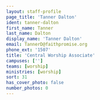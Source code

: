 ```yaml
---
layout: staff-profile
page_title: 'Tanner Dalton'
ident: tanner-dalton
first_name: Tanner
last_name: Dalton
display_name: 'Tanner Dalton'
email: TannerD@faithpromise.org
phone_ext: '1507'
title: 'Central Worship Associate'
campuses: ['']
teams: [worship]
ministries: [worship]
sort: 31
has_cover_photo: false
number_photos: 0
---
```


